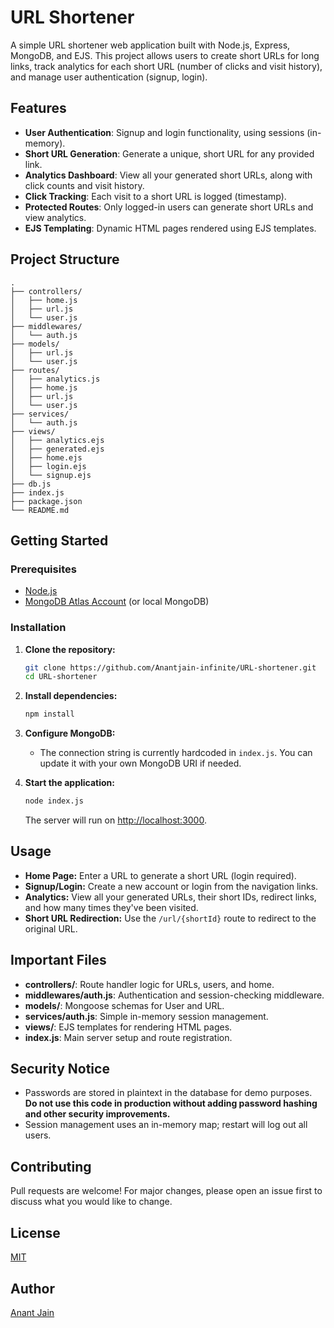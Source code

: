 # URL Shortener

A simple URL shortener web application built with Node.js, Express, MongoDB, and EJS. This project allows users to create short URLs for long links, track analytics for each short URL (number of clicks and visit history), and manage user authentication (signup, login).

## Features

- **User Authentication**: Signup and login functionality, using sessions (in-memory).
- **Short URL Generation**: Generate a unique, short URL for any provided link.
- **Analytics Dashboard**: View all your generated short URLs, along with click counts and visit history.
- **Click Tracking**: Each visit to a short URL is logged (timestamp).
- **Protected Routes**: Only logged-in users can generate short URLs and view analytics.
- **EJS Templating**: Dynamic HTML pages rendered using EJS templates.

## Project Structure

```
.
├── controllers/
│   ├── home.js
│   ├── url.js
│   └── user.js
├── middlewares/
│   └── auth.js
├── models/
│   ├── url.js
│   └── user.js
├── routes/
│   ├── analytics.js
│   ├── home.js
│   ├── url.js
│   └── user.js
├── services/
│   └── auth.js
├── views/
│   ├── analytics.ejs
│   ├── generated.ejs
│   ├── home.ejs
│   ├── login.ejs
│   └── signup.ejs
├── db.js
├── index.js
├── package.json
└── README.md
```

## Getting Started

### Prerequisites

- [Node.js](https://nodejs.org/)
- [MongoDB Atlas Account](https://www.mongodb.com/cloud/atlas) (or local MongoDB)

### Installation

1. **Clone the repository:**
   ```bash
   git clone https://github.com/Anantjain-infinite/URL-shortener.git
   cd URL-shortener
   ```

2. **Install dependencies:**
   ```bash
   npm install
   ```

3. **Configure MongoDB:**
   - The connection string is currently hardcoded in `index.js`. You can update it with your own MongoDB URI if needed.

4. **Start the application:**
   ```bash
   node index.js
   ```
   The server will run on [http://localhost:3000](http://localhost:3000).

## Usage

- **Home Page:** Enter a URL to generate a short URL (login required).
- **Signup/Login:** Create a new account or login from the navigation links.
- **Analytics:** View all your generated URLs, their short IDs, redirect links, and how many times they've been visited.
- **Short URL Redirection:** Use the `/url/{shortId}` route to redirect to the original URL.

## Important Files

- **controllers/**: Route handler logic for URLs, users, and home.
- **middlewares/auth.js**: Authentication and session-checking middleware.
- **models/**: Mongoose schemas for User and URL.
- **services/auth.js**: Simple in-memory session management.
- **views/**: EJS templates for rendering HTML pages.
- **index.js**: Main server setup and route registration.

## Security Notice

- Passwords are stored in plaintext in the database for demo purposes. **Do not use this code in production without adding password hashing and other security improvements.**
- Session management uses an in-memory map; restart will log out all users.

## Contributing

Pull requests are welcome! For major changes, please open an issue first to discuss what you would like to change.

## License

[MIT](LICENSE)

## Author

[Anant Jain](https://github.com/Anantjain-infinite)
